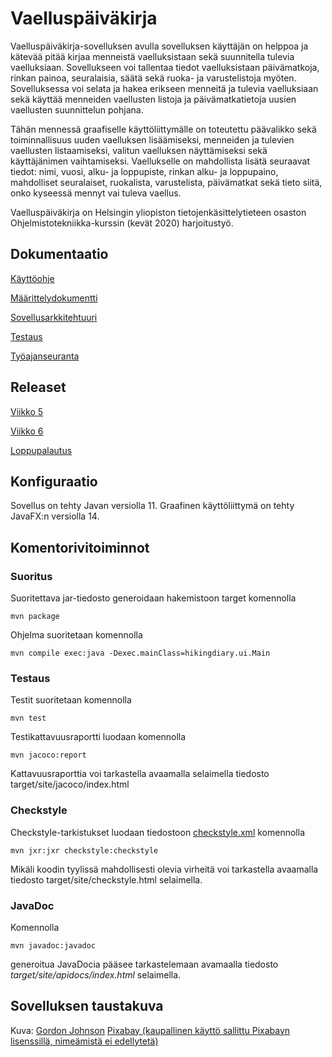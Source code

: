 
# Vaelluspäiväkirja

Vaelluspäiväkirja-sovelluksen avulla sovelluksen käyttäjän on helppoa ja kätevää pitää kirjaa menneistä vaelluksistaan sekä suunnitella tulevia vaelluksiaan. Sovellukseen voi tallentaa tiedot vaelluksistaan päivämatkoja, rinkan painoa, seuralaisia, säätä sekä ruoka- ja varustelistoja myöten. Sovelluksessa voi selata ja hakea erikseen menneitä ja tulevia vaelluksiaan sekä käyttää menneiden vaellusten listoja ja päivämatkatietoja uusien vaellusten suunnittelun pohjana.

Tähän mennessä graafiselle käyttöliittymälle on toteutettu päävalikko sekä toiminnallisuus uuden vaelluksen lisäämiseksi, menneiden ja tulevien vaellusten listaamiseksi, valitun vaelluksen näyttämiseksi sekä käyttäjänimen vaihtamiseksi. Vaellukselle on mahdollista lisätä seuraavat tiedot: nimi, vuosi, alku- ja loppupiste, rinkan alku- ja loppupaino, mahdolliset seuralaiset, ruokalista, varustelista, päivämatkat sekä tieto siitä, onko kyseessä mennyt vai tuleva vaellus.

Vaelluspäiväkirja on Helsingin yliopiston tietojenkäsittelytieteen osaston Ohjelmistotekniikka-kurssin (kevät 2020) harjoitustyö.

## Dokumentaatio

[Käyttöohje](dokumentointi/kayttoohje.md)

[Määrittelydokumentti](dokumentointi/maarittelydokumentti.md)

[Sovellusarkkitehtuuri](dokumentointi/sovellusarkkitehtuuri.md)

[Testaus](dokumentointi/testaus.md)

[Työajanseuranta](dokumentointi/tyoajanseuranta.md)

## Releaset

[Viikko 5](https://github.com/veelupu/ot-harjoitustyo/releases/tag/viikko5)

[Viikko 6](https://github.com/veelupu/ot-harjoitustyo/releases/tag/viikko6)

[Loppupalautus](https://github.com/veelupu/ot-harjoitustyo/releases/tag/loppupalautus)

## Konfiguraatio

Sovellus on tehty Javan versiolla 11. Graafinen käyttöliittymä on tehty JavaFX:n versiolla 14.

## Komentorivitoiminnot

### Suoritus

Suoritettava jar-tiedosto generoidaan hakemistoon target komennolla

```
mvn package
```

Ohjelma suoritetaan komennolla

```
mvn compile exec:java -Dexec.mainClass=hikingdiary.ui.Main
```

### Testaus

Testit suoritetaan komennolla

```
mvn test
```

Testikattavuusraportti luodaan komennolla

```
mvn jacoco:report
```
Kattavuusraporttia voi tarkastella avaamalla selaimella tiedosto target/site/jacoco/index.html

### Checkstyle

Checkstyle-tarkistukset luodaan tiedostoon [checkstyle.xml](Vaelluspaivakirja/checkstyle.xml) komennolla

```
mvn jxr:jxr checkstyle:checkstyle
```
Mikäli koodin tyylissä mahdollisesti olevia virheitä voi tarkastella avaamalla tiedosto target/site/checkstyle.html selaimella.

### JavaDoc

Komennolla

```
mvn javadoc:javadoc
```
generoitua JavaDocia pääsee tarkastelemaan avamaalla tiedosto _target/site/apidocs/index.html_ selaimella.

## Sovelluksen taustakuva

Kuva: <a href="https://pixabay.com/fi/users/GDJ-1086657/?utm_source=link-attribution&amp;utm_medium=referral&amp;utm_campaign=image&amp;utm_content=3846595">Gordon Johnson</a> <a href="https://pixabay.com/fi/?utm_source=link-attribution&amp;utm_medium=referral&amp;utm_campaign=image&amp;utm_content=3846595"> Pixabay (kaupallinen käyttö sallittu Pixabayn lisenssillä, nimeämistä ei edellytetä)</a>
